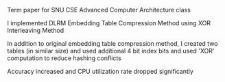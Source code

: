 Term paper for SNU CSE Advanced Computer Architecture class

I implemented DLRM Embedding Table Compression Method using XOR Interleaving Method

In addition to original embedding table compression method, I created two tables (in similar size) and used additional 4 bit index bits and used 'XOR' computation to reduce hashing conflicts

Accuracy increased and CPU utilization rate dropped significantly
